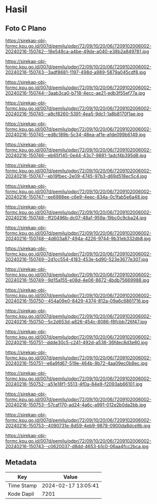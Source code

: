# Hasil

## Foto C Plano

https://sirekap-obj-formc.kpu.go.id/007d/pemilu/pdpr/72/09/10/20/06/7209102006002-20240216-150742--18e548ca-a4be-49de-a040-e38b2a849781.jpg

https://sirekap-obj-formc.kpu.go.id/007d/pemilu/pdpr/72/09/10/20/06/7209102006002-20240216-150743--3adf8681-1197-498d-a989-5879a045cdf8.jpg

https://sirekap-obj-formc.kpu.go.id/007d/pemilu/pdpr/72/09/10/20/06/7209102006002-20240216-150744--3aab3ca0-b718-4ecc-ae21-edb3f55ef77a.jpg

https://sirekap-obj-formc.kpu.go.id/007d/pemilu/pdpr/72/09/10/20/06/7209102006002-20240216-150745--a8cf8260-5391-4ea5-9dc1-1a8b8170f1ae.jpg

https://sirekap-obj-formc.kpu.go.id/007d/pemilu/pdpr/72/09/10/20/06/7209102006002-20240216-150745--ed8c189b-5c34-48ea-af1e-afde099b6149.jpg

https://sirekap-obj-formc.kpu.go.id/007d/pemilu/pdpr/72/09/10/20/06/7209102006002-20240216-150746--eb65f145-0e44-43c7-9881-1adcf4b395d8.jpg

https://sirekap-obj-formc.kpu.go.id/007d/pemilu/pdpr/72/09/10/20/06/7209102006002-20240216-150747--eb19fbec-2e09-4745-97b3-d69d518ec5c4.jpg

https://sirekap-obj-formc.kpu.go.id/007d/pemilu/pdpr/72/09/10/20/06/7209102006002-20240216-150747--ee6988ee-c6e9-4eec-834a-0c1fab5e6a48.jpg

https://sirekap-obj-formc.kpu.go.id/007d/pemilu/pdpr/72/09/10/20/06/7209102006002-20240216-150748--ff20496b-dc07-48a1-959a-19bc0c9cba24.jpg

https://sirekap-obj-formc.kpu.go.id/007d/pemilu/pdpr/72/09/10/20/06/7209102006002-20240216-150748--4d603a87-494a-4226-9744-9b31eb332db8.jpg

https://sirekap-obj-formc.kpu.go.id/007d/pemilu/pdpr/72/09/10/20/06/7209102006002-20240216-150749--2d1cc554-4183-453e-bd90-523e3677e307.jpg

https://sirekap-obj-formc.kpu.go.id/007d/pemilu/pdpr/72/09/10/20/06/7209102006002-20240216-150749--9d15a155-e08d-4e06-8672-4bdb75669988.jpg

https://sirekap-obj-formc.kpu.go.id/007d/pemilu/pdpr/72/09/10/20/06/7209102006002-20240216-150750--454a09e0-8429-4374-812a-09a6c6861716.jpg

https://sirekap-obj-formc.kpu.go.id/007d/pemilu/pdpr/72/09/10/20/06/7209102006002-20240216-150750--5c2d653d-a826-454c-8086-f8fcbb726f47.jpg

https://sirekap-obj-formc.kpu.go.id/007d/pemilu/pdpr/72/09/10/20/06/7209102006002-20240216-150751--ddde30c5-c241-492d-a536-36fdec8d3e60.jpg

https://sirekap-obj-formc.kpu.go.id/007d/pemilu/pdpr/72/09/10/20/06/7209102006002-20240216-150751--e6a9fd67-519e-464b-9b72-4aa09ec0b8ec.jpg

https://sirekap-obj-formc.kpu.go.id/007d/pemilu/pdpr/72/09/10/20/06/7209102006002-20240216-150752--a51e18f1-5513-4f0a-84e9-f2093ab66101.jpg

https://sirekap-obj-formc.kpu.go.id/007d/pemilu/pdpr/72/09/10/20/06/7209102006002-20240216-150753--57caf170-ad24-4a6c-a991-012e2b0da2bb.jpg

https://sirekap-obj-formc.kpu.go.id/007d/pemilu/pdpr/72/09/10/20/06/7209102006002-20240216-150753--4090731e-8d59-4eb9-9878-0900da8dce9b.jpg

https://sirekap-obj-formc.kpu.go.id/007d/pemilu/pdpr/72/09/10/20/06/7209102006002-20240216-150743--c0620037-d8dd-4653-b1c0-06aa4fcc2bca.jpg


## Metadata

| Key        | Value               |
| ---------- | ------------------- |
| Time Stamp | 2024-02-17 13:05:41 |
| Kode Dapil | 7201                |



